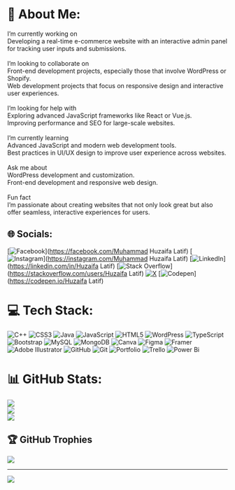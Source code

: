 # 💫 About Me:
I’m currently working on<br>Developing a real-time e-commerce website with an interactive admin panel for tracking user inputs and submissions.<br><br>I’m looking to collaborate on<br>Front-end development projects, especially those that involve WordPress or Shopify.<br>Web development projects that focus on responsive design and interactive user experiences.<br><br>I’m looking for help with<br>Exploring advanced JavaScript frameworks like React or Vue.js.<br>Improving performance and SEO for large-scale websites.<br><br>I’m currently learning<br>Advanced JavaScript and modern web development tools.<br>Best practices in UI/UX design to improve user experience across websites.<br><br>Ask me about<br>WordPress development and customization.<br>Front-end development and responsive web design.<br><br>Fun fact<br>I’m passionate about creating websites that not only look great but also offer seamless, interactive experiences for users.<br>


## 🌐 Socials:
[![Facebook](https://img.shields.io/badge/Facebook-%231877F2.svg?logo=Facebook&logoColor=white)](https://facebook.com/Muhammad Huzaifa Latif) [![Instagram](https://img.shields.io/badge/Instagram-%23E4405F.svg?logo=Instagram&logoColor=white)](https://instagram.com/Muhammad Huzaifa Latif) [![LinkedIn](https://img.shields.io/badge/LinkedIn-%230077B5.svg?logo=linkedin&logoColor=white)](https://linkedin.com/in/Huzaifa Latif) [![Stack Overflow](https://img.shields.io/badge/-Stackoverflow-FE7A16?logo=stack-overflow&logoColor=white)](https://stackoverflow.com/users/Huzaifa Latif) [![X](https://img.shields.io/badge/X-black.svg?logo=X&logoColor=white)](https://x.com/Huzaifa) [![Codepen](https://img.shields.io/badge/Codepen-000000?style=for-the-badge&logo=codepen&logoColor=white)](https://codepen.io/Huzaifa Latif) 

# 💻 Tech Stack:
![C++](https://img.shields.io/badge/c++-%2300599C.svg?style=for-the-badge&logo=c%2B%2B&logoColor=white) ![CSS3](https://img.shields.io/badge/css3-%231572B6.svg?style=for-the-badge&logo=css3&logoColor=white) ![Java](https://img.shields.io/badge/java-%23ED8B00.svg?style=for-the-badge&logo=openjdk&logoColor=white) ![JavaScript](https://img.shields.io/badge/javascript-%23323330.svg?style=for-the-badge&logo=javascript&logoColor=%23F7DF1E) ![HTML5](https://img.shields.io/badge/html5-%23E34F26.svg?style=for-the-badge&logo=html5&logoColor=white) ![WordPress](https://img.shields.io/badge/WordPress-%23117AC9.svg?style=for-the-badge&logo=WordPress&logoColor=white) ![TypeScript](https://img.shields.io/badge/typescript-%23007ACC.svg?style=for-the-badge&logo=typescript&logoColor=white) ![Bootstrap](https://img.shields.io/badge/bootstrap-%238511FA.svg?style=for-the-badge&logo=bootstrap&logoColor=white) ![MySQL](https://img.shields.io/badge/mysql-4479A1.svg?style=for-the-badge&logo=mysql&logoColor=white) ![MongoDB](https://img.shields.io/badge/MongoDB-%234ea94b.svg?style=for-the-badge&logo=mongodb&logoColor=white) ![Canva](https://img.shields.io/badge/Canva-%2300C4CC.svg?style=for-the-badge&logo=Canva&logoColor=white) ![Figma](https://img.shields.io/badge/figma-%23F24E1E.svg?style=for-the-badge&logo=figma&logoColor=white) ![Framer](https://img.shields.io/badge/Framer-black?style=for-the-badge&logo=framer&logoColor=blue) ![Adobe Illustrator](https://img.shields.io/badge/adobe%20illustrator-%23FF9A00.svg?style=for-the-badge&logo=adobe%20illustrator&logoColor=white) ![GitHub](https://img.shields.io/badge/github-%23121011.svg?style=for-the-badge&logo=github&logoColor=white) ![Git](https://img.shields.io/badge/git-%23F05033.svg?style=for-the-badge&logo=git&logoColor=white) ![Portfolio](https://img.shields.io/badge/Portfolio-%23000000.svg?style=for-the-badge&logo=firefox&logoColor=#FF7139) ![Trello](https://img.shields.io/badge/Trello-%23026AA7.svg?style=for-the-badge&logo=Trello&logoColor=white) ![Power Bi](https://img.shields.io/badge/power_bi-F2C811?style=for-the-badge&logo=powerbi&logoColor=black)
# 📊 GitHub Stats:
![](https://github-readme-stats.vercel.app/api?username=MuhammadHuzaifa091&theme=dark&hide_border=false&include_all_commits=false&count_private=false)<br/>
![](https://github-readme-streak-stats.herokuapp.com/?user=MuhammadHuzaifa091&theme=dark&hide_border=false)<br/>
![](https://github-readme-stats.vercel.app/api/top-langs/?username=MuhammadHuzaifa091&theme=dark&hide_border=false&include_all_commits=false&count_private=false&layout=compact)

## 🏆 GitHub Trophies
![](https://github-profile-trophy.vercel.app/?username=MuhammadHuzaifa091&theme=radical&no-frame=false&no-bg=true&margin-w=4)

---
[![](https://visitcount.itsvg.in/api?id=MuhammadHuzaifa091&icon=0&color=0)](https://visitcount.itsvg.in)

<!-- Proudly created with GPRM ( https://gprm.itsvg.in ) -->